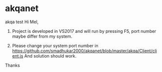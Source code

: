 # akqanet
akqa test
Hi Mel,
1. Project is developed in VS2017 and will run by pressing F5, port number maybe differ from my system.

2. Please change your system port number in https://github.com/smadhukar2000/akqanet/blob/master/akqa/Client/client.js
And solution should work.


Thanks

